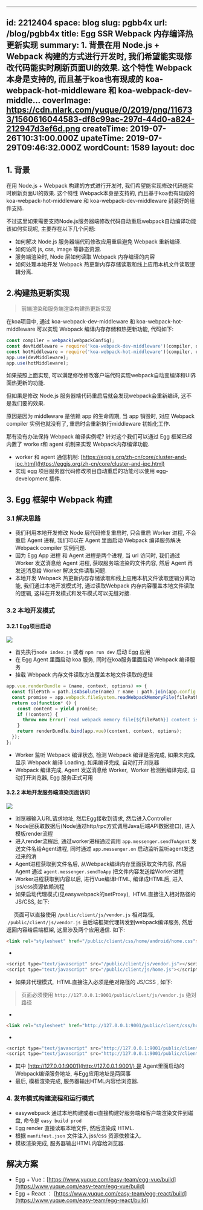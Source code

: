 
---
id: 2212404
space: blog
slug: pgbb4x
url: /blog/pgbb4x
title: Egg SSR Webpack 内存编译热更新实现
summary: 1. 背景在用 Node.js + Webpack 构建的方式进行开发时, 我们希望能实现修改代码能实时刷新页面UI的效果. 这个特性 Webpack本身是支持的, 而且基于koa也有现成的 koa-webpack-hot-middleware 和 koa-webpack-dev-middle...
coverImage: https://cdn.nlark.com/yuque/0/2019/png/116733/1560616044583-df8c99ac-297d-44d0-a824-212947d3ef6d.png
createTime: 2019-07-26T10:31:00.000Z 
upateTime: 2019-07-29T09:46:32.000Z
wordCount: 1589
layout: doc
---

### 

## 1. 背景

在用 Node.js + Webpack 构建的方式进行开发时, 我们希望能实现修改代码能实时刷新页面UI的效果. 这个特性 Webpack本身是支持的, 而且基于koa也有现成的 koa-webpack-hot-middleware 和 koa-webpack-dev-middleware 封装好的组件支持.

不过这里如果需要支持Node.js服务器端修改代码自动重启webpack自动编译功能该如何实现呢, 主要存在以下几个问题:

- 如何解决 Node.js 服务器端代码修改应用重启避免 Webpack 重新编译.<br />
- 如何访问 js, css, image 等静态资源.<br />
- 服务端渲染时, Node 层如何读取 Webpack 内存编译的内容<br />
- 如何处理本地开发 Webpack 热更新内存存储读取和线上应用本机文件读取逻辑分离.<br />


## 2.构建热更新实现

> 前端渲染和服务端渲染构建热更新实现


在koa项目中, 通过 koa-webpack-dev-middleware 和 koa-webpack-hot-middleware 可以实现 Webpack 编译内存存储和热更新功能, 代码如下:

```javascript
const compiler = webpack(webpackConfig);
const devMiddleware = require('koa-webpack-dev-middleware')(compiler, options);
const hotMiddleware = require('koa-webpack-hot-middleware')(compiler, options);
app.use(devMiddleware);
app.use(hotMiddleware);
```

如果按照上面实现, 可以满足修改修改客户端代码实现webpack自动变编译和UI界面热更新的功能.

但如果是修改 Node.js 服务器端代码重启后就会发现webpack会重新编译, 这不是我们要的效果.

原因是因为 middleware 是依赖 app 的生命周期, 当 app 销毁时, 对应 Webpack compiler 实例也就没有了, 重启时会重新执行middleware 初始化工作.

那有没有办法保持 Webpack 编译实例呢? 针对这个我们可以通过 Egg 框架已经内置了 worke r和 agent 机制来实现 Webpack内存编译功能.

- worker 和 agent 通信机制: [https://eggjs.org/zh-cn/core/cluster-and-ipc.html](https://eggjs.org/zh-cn/core/cluster-and-ipc.html)<br />
- 实现 egg 项目服务器代码修改项目自动重启的功能可以使用 egg-development 插件.<br />


## 3. Egg 框架中 Webpack 构建


### 3.1 解决思路

- 我们利用本地开发修改 Node 层代码修复重启时, 只会重启 Worker 进程, 不会重启 Agent 进程, 我们可以在 Agent 里面启动 Webpack 编译服务解决 Webpack compiler 实例问题.<br />
- 因为 Egg App 进程 和 Agent 进程是两个进程, 当 url 访问时, 我们通过 Worker 发送消息给 Agent 进程, 获取服务端渲染的文件内容, 然后 Agent 再发送消息给 Worker 解决文件读取问题.<br />
- 本地开发 Webpack 热更新内存存储读取和线上应用本机文件读取逻辑分离功能, 我们通过本地开发模式时, 通过读取Webpack 内存内容覆盖本地文件读取的逻辑, 这样在开发模式和发布模式可以无缝对接.<br />


### 3.2 本地开发模式


#### 3.2.1 Egg项目启动

![](https://cdn.yuque.com/yuque/0/2018/png/116733/1528521824273-8fc185c1-8124-4422-919e-33341ebff8c3.png#align=left&display=inline&height=594&originHeight=600&originWidth=836&status=done&width=827)

- 首先执行`node index.js` 或者 `npm run dev` 启动 Egg 应用<br />
- 在 Egg Agent 里面启动 koa 服务, 同时在koa服务里面启动 Webpack 编译服务<br />
- 挂载 Webpack 内存文件读取方法覆盖本地文件读取的逻辑<br />

```javascript
app.vue.renderBundle = (name, context, options) => {
  const filePath = path.isAbsolute(name) ? name : path.join(app.config.view.root[0], name);
  const promise = app.webpack.fileSystem.readWebpackMemoryFile(filePath, name);
  return co(function* () {
    const content = yield promise;
    if (!content) {
      throw new Error(`read webpack memory file[${filePath}] content is empty, please check if the file exists`);
    }
    return renderBundle.bind(app.vue)(content, context, options);
  });
};
```

- Worker 监听 Webpack 编译状态, 检测 Webpack 编译是否完成, 如果未完成, 显示 Webpack 编译 Loading, 如果编译完成, 自动打开浏览器<br />
- Webpack 编译完成, Agent 发送消息给 Worker,  Worker 检测到编译完成, 自动打开浏览器, Egg 服务正式可用<br />


#### 3.2.2 本地开发服务端渲染页面访问

![](https://cdn.yuque.com/yuque/0/2018/png/116733/1528521836714-be7dd0fe-f89d-4a50-af97-902f1d0fe50f.png#align=left&display=inline&height=548&originHeight=663&originWidth=1000&status=done&width=827)

- 浏览器输入URL请求地址, 然后Egg接收到请求, 然后进入Controller<br />
- Node层获取数据后(Node通过http/rpc方式调用Java后端API数据接口), 进入模板render流程<br />
- 进入render流程后, 通过worker进程通过调用 `app.messenger.sendToAgent` 发送文件名给Agent进程, 同时通过 `app.messenger.on` 启动监听监听agent发送过来的消<br />
- Agent进程获取到文件名后, 从Webpack编译内存里面获取文件内容, 然后Agent 通过 `agent.messenger.sendToApp` 把文件内容发送给Worker进程<br />
- Worker进程获取到内容以后, 进行Vue编译HTML, 编译成HTML后, 进入jss/css资源依赖流程<br />
- 如果启动代理模式(见easywebpack的setProxy),  HTML直接注入相对路径的JS/CSS, 如下:

     页面可以直接使用 `/public/client/js/vendor.js` 相对路径,  `/public/client/js/vendor.js` 由后端框架代理转发到webpack编译服务, 然后返回内容给后端框架, 这里涉及两个应用通信. 如下:<br />
```html
<link rel="stylesheet" href="/public/client/css/home/android/home.css">
```

- <br />
```javascript
<script type="text/javascript" src="/public/client/js/vendor.js"></script>
<script type="text/javascript" src="/public/client/js/home.js"></script>
```

- 如果非代理模式,  HTML直接注入必须是绝对路径的 JS/CSS , 如下:<br />
> 页面必须使用 `http://127.0.0.1:9001/public/client/js/vendor.js` 绝对路径

- <br />
```html
<link rel="stylesheet" href="http://127.0.0.1:9001/public/client/css/home/android/home.css">
```

- <br />
```javascript
<script type="text/javascript" src="http://127.0.0.1:9001/public/client/js/vendor.js"></script>
<script type="text/javascript" src="http://127.0.0.1:9001/public/client/js/home.js"></script>
```

- 其中 [http://127.0.0.1:9001](http://127.0.0.1:9001/) 是 Agent里面启动的Webpack编译服务地址, 与Egg应用地址是两回事
- 最后, 模板渲染完成, 服务器输出HTML内容给浏览器.<br />


### 4. 发布模式构建流程和运行模式

- easywebpack 通过本地构建或者ci直接构建好服务端和客户端渲染文件到磁盘, 命令是 `easy build prod`<br />
- Egg render 直接读取本地文件, 然后渲染成 HTML.<br />
- 根据 `manfifest.json` 文件注入 jss/css 资源依赖注入.<br />
- 模板渲染完成, 服务器输出HTML内容给浏览器.<br />



## 解决方案

- Egg + Vue：[https://www.yuque.com/easy-team/egg-vue/build](https://www.yuque.com/easy-team/egg-vue/build)
- Egg + React ： [https://www.yuque.com/easy-team/egg-react/build](https://www.yuque.com/easy-team/egg-react/build)

  